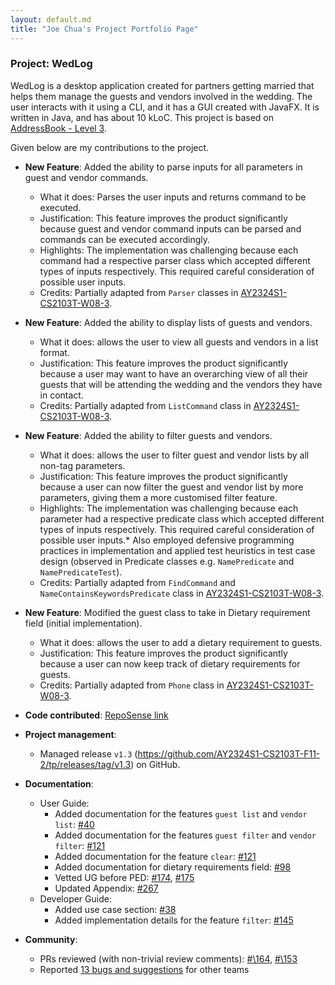```yaml
---
layout: default.md
title: "Joe Chua's Project Portfolio Page"
---
```


### Project: WedLog

WedLog is a desktop application created for partners getting married that helps them manage the guests and vendors involved in the wedding. The user interacts with it using a CLI, and it has a GUI created with JavaFX. It is written in Java, and has about 10 kLoC. This project is based on [AddressBook - Level 3](https://se-education.org/addressbook-level3/).

Given below are my contributions to the project.

* **New Feature**: Added the ability to parse inputs for all parameters in guest and vendor commands.
    * What it does: Parses the user inputs and returns command to be executed.
    * Justification: This feature improves the product significantly because guest and vendor command inputs can be parsed and commands can be executed accordingly.
    * Highlights: The implementation was challenging because each command had a respective parser class which accepted different types of inputs respectively. This required careful consideration of possible user inputs.
    * Credits: Partially adapted from `Parser` classes in [AY2324S1-CS2103T-W08-3](https://github.com/AY2324S1-CS2103T-W08-3/tp/).

* **New Feature**: Added the ability to display lists of guests and vendors.
    * What it does: allows the user to view all guests and vendors in a list format.
    * Justification: This feature improves the product significantly because a user may want to have an overarching view of all their guests that will be attending the wedding and the vendors they have in contact.
    * Credits: Partially adapted from `ListCommand` class in [AY2324S1-CS2103T-W08-3](https://github.com/AY2324S1-CS2103T-W08-3/tp/).

* **New Feature**: Added the ability to filter guests and vendors.
    * What it does: allows the user to filter guest and vendor lists by all non-tag parameters.
    * Justification: This feature improves the product significantly because a user can now filter the guest and vendor list by more parameters, giving them a more customised filter feature.
    * Highlights: The implementation was challenging because each parameter had a respective predicate class which accepted different types of inputs respectively. This required careful consideration of possible user inputs.* 
      Also employed defensive programming practices in implementation and applied test heuristics in test case design (observed in Predicate classes e.g. `NamePredicate` and `NamePredicateTest`).
    * Credits: Partially adapted from `FindCommand` and `NameContainsKeywordsPredicate` class in [AY2324S1-CS2103T-W08-3](https://github.com/AY2324S1-CS2103T-W08-3/tp/).

* **New Feature**: Modified the guest class to take in Dietary requirement field (initial implementation).
    * What it does: allows the user to add a dietary requirement to guests.
    * Justification: This feature improves the product significantly because a user can now keep track of dietary requirements for guests.
    * Credits: Partially adapted from `Phone` class in [AY2324S1-CS2103T-W08-3](https://github.com/AY2324S1-CS2103T-W08-3/tp/).

* **Code contributed**: [RepoSense link](https://nus-cs2103-ay2324s1.github.io/tp-dashboard/?search=wasjoe1&breakdown=false&sort=groupTitle%20dsc&sortWithin=title&since=2023-09-22&timeframe=commit&mergegroup=&groupSelect=groupByRepos)

* **Project management**:
    * Managed release `v1.3` (https://github.com/AY2324S1-CS2103T-F11-2/tp/releases/tag/v1.3) on GitHub.

* **Documentation**:
    * User Guide:
        * Added documentation for the features `guest list` and `vendor list`: [\#40](https://github.com/AY2324S1-CS2103T-F11-2/tp/pull/40/)
        * Added documentation for the features `guest filter` and `vendor filter`: [\#121](https://github.com/AY2324S1-CS2103T-F11-2/tp/pull/121)
        * Added documentation for the feature `clear`: [\#121](https://github.com/AY2324S1-CS2103T-F11-2/tp/pull/121)
        * Added documentation for dietary requirements field: [\#98](https://github.com/AY2324S1-CS2103T-F11-2/tp/pull/98)
        * Vetted UG before PED: [\#174](https://github.com/AY2324S1-CS2103T-F11-2/tp/pull/174), [\#175](https://github.com/AY2324S1-CS2103T-F11-2/tp/pull/175)
        * Updated Appendix: [\#267](https://github.com/AY2324S1-CS2103T-F11-2/tp/pull/267)
    * Developer Guide:
        * Added use case section: [\#38](https://github.com/AY2324S1-CS2103T-F11-2/tp/pull/38)
        * Added implementation details for the feature `filter`: [\#145](https://github.com/AY2324S1-CS2103T-F11-2/tp/pull/145)

* **Community**:
    * PRs reviewed (with non-trivial review comments): [#\164](https://github.com/AY2324S1-CS2103T-F11-2/tp/pull/164), [#\153](https://github.com/AY2324S1-CS2103T-F11-2/tp/pull/153)
    * Reported [13 bugs and suggestions](https://github.com/wasjoe1/ped/issues) for other teams
